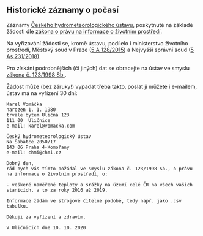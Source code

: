 ## Historické záznamy o počasí

Záznamy [Českého hydrometeorologického ústavu](http://portal.chmi.cz/), poskytnuté na základě žádosti dle [zákona o právu na informace o životním prostředí](https://www.zakonyprolidi.cz/cs/1998-123).

Na vyřizování žádosti se, kromě ústavu, podílelo i ministerstvo životního prostředí, Městský soud v Praze ([5 A 128/2015](http://nssoud.cz/files/EVIDENCNI_LIST/2015/5A_128_2015_49_20180725141621_prevedeno.pdf)) a Nejvyšší správní soud ([5 As 231/2018](http://nssoud.cz/files/EVIDENCNI_LIST/2015/5A_128_2015_49_20180725141621_prevedeno.pdf)).

Pro získání podrobnějších (či jiných) dat se obracejte na ústav ve smyslu [zákona č. 123/1998 Sb.](https://www.zakonyprolidi.cz/cs/1998-123).

Žádost může (bez záruky!) vypadat třeba takto, poslat ji můžete i e-mailem, ústav má na vyřízení 30 dní:

```
Karel Vomáčka
narozen 1. 1. 1980
trvale bytem Uličná 123
111 00  Uličnice
e-mail: karel@vomacka.com

Český hydrometeorologický ústav  
Na Šabatce 2050/17
143 06 Praha 4-Komořany
e-mail: chmi@chmi.cz

Dobrý den,  
rád bych vás tímto požádal ve smyslu zákona č. 123/1998 Sb., o právu na informace o životním prostředí, o:  

- veškeré naměřené teploty a srážky na území celé ČR na všech vašich stanicích, a to za roky 2016 až 2019.

Informace žádám ve strojově čitelné podobě, tedy např. jako .csv tabulku.

Děkuji za vyřízení a zdravím.

V Uličnicích dne 10. 10. 2020
```